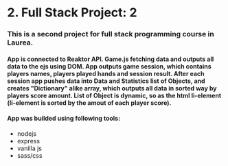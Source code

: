 # 2. Full Stack Project: 2

### This is a second project for full stack programming course in Laurea.

#### App is connected to Reaktor API. Game.js fetching data and outputs all data to the ejs using DOM. App outputs game session, which contains players names, players played hands and session result. After each session app pushes data into Data and Statistics list of Objects, and creates "Dictionary" alike array, which outputs all data in sorted way by players score amount. List of Object is dynamic, so as the html li-element (li-element is sorted by the amout of each player score).

#### App was builded using following tools:

- nodejs
- express
- vanilla js
- sass/css

